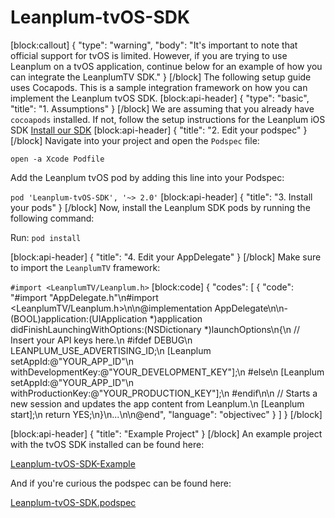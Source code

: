 # Leanplum-tvOS-SDK

[block:callout]
{
  "type": "warning",
  "body": "It's important to note that official support for tvOS is limited. However, if you are trying to use Leanplum on a tvOS application, continue below for an example of how you can integrate the LeanplumTV SDK."
}
[/block]
The following setup guide uses Cocapods. This is a sample integration framework on how you can implement the Leanplum tvOS SDK. 
[block:api-header]
{
  "type": "basic",
  "title": "1. Assumptions"
}
[/block]
We are assuming that you already have `cocoapods` installed. If not, follow the setup instructions for the Leanplum iOS SDK [Install our SDK](doc:install-our-sdk) 
[block:api-header]
{
  "title": "2. Edit your podspec"
}
[/block]
Navigate into your project and open the `Podspec` file:

`open -a Xcode Podfile`

Add the Leanplum tvOS pod by adding this line into your Podspec:

`pod 'Leanplum-tvOS-SDK', '~> 2.0'`
[block:api-header]
{
  "title": "3. Install your pods"
}
[/block]
Now, install the Leanplum SDK pods by running the following command:

Run: `pod install`

[block:api-header]
{
  "title": "4. Edit your AppDelegate"
}
[/block]
Make sure to import the `LeanplumTV` framework:

`#import <LeanplumTV/Leanplum.h>`
[block:code]
{
  "codes": [
    {
      "code": "#import \"AppDelegate.h\"\n#import <LeanplumTV/Leanplum.h>\n\n@implementation AppDelegate\n\n- (BOOL)application:(UIApplication *)application didFinishLaunchingWithOptions:(NSDictionary *)launchOptions\n{\n  // Insert your API keys here.\n  #ifdef DEBUG\n    LEANPLUM_USE_ADVERTISING_ID;\n    [Leanplum setAppId:@\"YOUR_APP_ID\"\n     withDevelopmentKey:@\"YOUR_DEVELOPMENT_KEY\"];\n  #else\n    [Leanplum setAppId:@\"YOUR_APP_ID\"\n     withProductionKey:@\"YOUR_PRODUCTION_KEY\"];\n  #endif\n\n  // Starts a new session and updates the app content from Leanplum.\n  [Leanplum start];\n  return YES;\n}\n...\n\n@end",
      "language": "objectivec"
    }
  ]
}
[/block]

[block:api-header]
{
  "title": "Example Project"
}
[/block]
An example project with the tvOS SDK installed can be found here: 

[Leanplum-tvOS-SDK-Example](https://github.com/Leanplum/Leanplum-tvOS-SDK-Example)

And if you're curious the podspec can be found here: 

[Leanplum-tvOS-SDK.podspec](https://github.com/Leanplum/Leanplum-tvOS-SDK/blob/master/Leanplum-tvOS-SDK.podspec)
